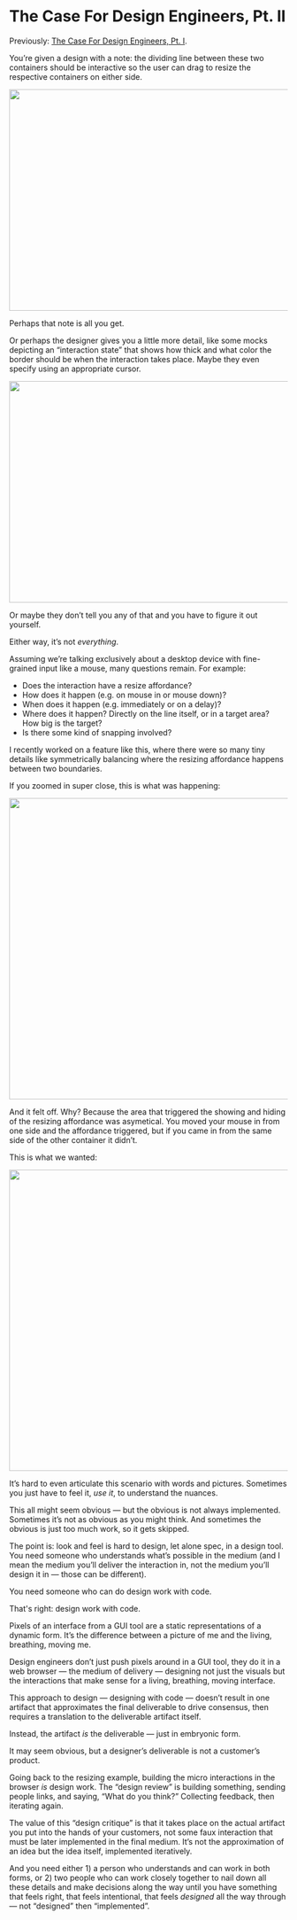 # The Case For Design Engineers, Pt. II

Previously: [The Case For Design Engineers, Pt. I](https://blog.jim-nielsen.com/2022/the-case-for-design-engineers/).

You’re given a design with a note: the dividing line between these two containers should be interactive so the user can drag to resize the respective containers on either side.

<img src="https://cdn.jim-nielsen.com/blog/2024/design-engineer-2-line.png" width="800" height="400" alt="" />

Perhaps that note is all you get.

Or perhaps the designer gives you a little more detail, like some mocks depicting an “interaction state” that shows how thick and what color the border should be when the interaction takes place. Maybe they even specify using an appropriate cursor.

<img src="https://cdn.jim-nielsen.com/blog/2024/design-engineer-2-line-dragging.png" width="800" height="400" alt="" />

Or maybe they don’t tell you any of that and you have to figure it out yourself.

Either way, it’s not _everything_.

Assuming we’re talking exclusively about a desktop device with fine-grained input like a mouse, many questions remain. For example:

- Does the interaction have a resize affordance?
- How does it happen (e.g. on mouse in or mouse down)?
- When does it happen (e.g. immediately or on a delay)?
- Where does it happen? Directly on the line itself, or in a target area? How big is the target?
- Is there some kind of snapping involved? 

I recently worked on a feature like this, where there were so many tiny details like symmetrically balancing where the resizing affordance happens between two boundaries.

If you zoomed in super close, this is what was happening:

<img src="https://cdn.jim-nielsen.com/blog/2023/cursor-asymetical.png" width="1066" height="544" alt="" />

And it felt off. Why? Because the area that triggered the showing and hiding of the resizing affordance was asymetical. You moved your mouse in from one side and the affordance triggered, but if you came in from the same side of the other container it didn’t.

This is what we wanted:

<img src="https://cdn.jim-nielsen.com/blog/2023/cursor-symetrical.png" width="1066" height="544" alt="" />

It’s hard to even articulate this scenario with words and pictures. Sometimes you just have to feel it, _use it_, to understand the nuances.

This all might seem obvious — but the obvious is not always implemented. Sometimes it’s not as obvious as you might think. And sometimes the obvious is just too much work, so it gets skipped.

The point is: look and feel is hard to design, let alone spec, in a design tool. You need someone who understands what’s possible in the medium (and I mean the medium you’ll deliver the interaction in, not the medium you’ll design it in — those can be different).

You need someone who can do design work with code.

That's right: design work with code.

Pixels of an interface from a GUI tool are a static representations of a dynamic form. It’s the difference between a picture of me and the living, breathing, moving me.

Design engineers don’t just push pixels around in a GUI tool, they do it in a web browser — the medium of delivery —  designing not just the visuals but the interactions that make sense for a living, breathing, moving interface.

This approach to design — designing with code — doesn’t result in one artifact that approximates the final deliverable to drive consensus, then requires a translation to the deliverable artifact itself.

Instead, the artifact _is_ the deliverable — just in embryonic form.

It may seem obvious, but a designer’s deliverable is not a customer’s product.

Going back to the resizing example, building the micro interactions in the browser _is_ design work. The “design review” is building something, sending people links, and saying, “What do you think?” Collecting feedback, then iterating again. 

The value of this “design critique” is that it takes place on the actual artifact you put into the hands of your customers, not some faux interaction that must be later implemented in the final medium. It’s not the approximation of an idea but the idea itself, implemented iteratively.

And you need either 1) a person who understands and can work in both forms, or 2) two people who can work closely together to nail down all these details and make decisions along the way until you have something that feels right, that feels intentional, that feels _designed_ all the way through — not “designed” then “implemented”.